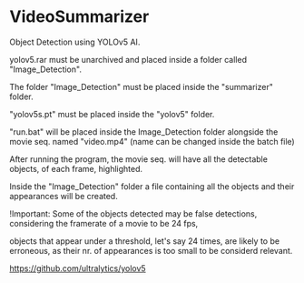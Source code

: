 # VideoSummarizer

Object Detection using YOLOv5 AI.

yolov5.rar must be unarchived and placed inside a folder called "Image_Detection".

The folder "Image_Detection" must be placed inside the "summarizer" folder.

"yolov5s.pt" must be placed inside the "yolov5" folder.

"run.bat" will be placed inside the Image_Detection folder alongside the movie seq. named "video.mp4" (name can be changed inside the batch file)

After running the program, the movie seq. will have all the detectable objects, of each frame, highlighted.

Inside the "Image_Detection" folder a file containing all the objects and their appearances will be created.

!Important: Some of the objects detected may be false detections, considering the framerate of a movie to be 24 fps, 

objects that appear under a threshold, let's say 24 times, are likely to be erroneous, as their nr. of appearances is too 
small to be considerd relevant.

https://github.com/ultralytics/yolov5
